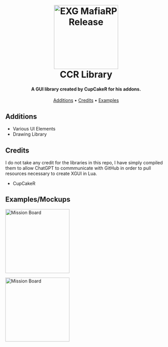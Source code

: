 
<h1 align="center">
  <br>
  <a href="http://www.amitmerchant.com/electron-markdownify"><img src="https://i.imgur.com/j54AuKq.png" alt="EXG MafiaRP Release" width="200"></a>
  <br>
  CCR Library
  <br>
</h1>

<h4 align="center">A GUI library created by CupCakeR for his addons.</h4>


<p align="center">
  <a href="#features">Additions</a> •
  <a href="#credits">Credits</a> •
  <a href="#additions">Examples</a>
</p>



## Additions

* Various UI Elements
* Drawing Library





## Credits

I do not take any credit for the libraries in this repo, I have simply compiled them to allow ChatGPT to commmunicate with GitHub in order to pull resources necessary to create XGUI in Lua.

- CupCakeR


## Examples/Mockups

<a href="http://www.amitmerchant.com/electron-markdownify"><img src="https://media.gmodstore.com/_/script_media/94a2b1a1982ab06eb5664d18a4c7feb2.png" alt="Mission Board" width="200"></a>

<a href="http://www.amitmerchant.com/electron-markdownify"><img src="https://media.gmodstore.com/_/script_media/38895cacb011d0b7365a8b01f0dba01c.png" alt="Mission Board" width="200"></a>
